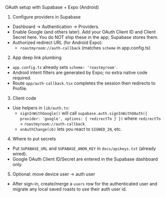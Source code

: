 OAuth setup with Supabase + Expo (Android)

1) Configure providers in Supabase
- Dashboard → Authentication → Providers.
- Enable Google (and others later). Add your OAuth Client ID and Client Secret here. You do NOT ship these in the app; Supabase stores them.
- Authorized redirect URL (for Android Expo):
  - `roastmyroom://auth-callback`  (matches `scheme` in app.config.ts)

2) App deep link plumbing
- `app.config.ts` already sets `scheme: 'roastmyroom'`.
- Android intent filters are generated by Expo; no extra native code required.
- Route `app/auth-callback.tsx` completes the session then redirects to Profile.

3) Client code
- Use helpers in `lib/auth.ts`:
  - `signInWithGoogle()` will call `supabase.auth.signInWithOAuth({ provider: 'google', options: { redirectTo } })` where `redirectTo` = `roastmyroom://auth-callback`.
  - `onAuthChange(cb)` lets you react to `SIGNED_IN`, etc.

4) Where to put secrets
- Put `SUPABASE_URL` and `SUPABASE_ANON_KEY` in `docs/apikeys.txt` (already wired).
- Google OAuth Client ID/Secret are entered in the Supabase dashboard only.

5) Optional: move device user → auth user
- After sign-in, create/merge a `users` row for the authenticated user and migrate any local saved roasts to use their auth user id.


